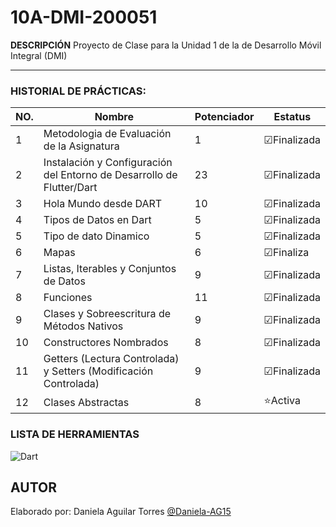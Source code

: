 # 10A-DMI-200051

**DESCRIPCIÓN**
Proyecto de Clase para la Unidad 1 de la  de Desarrollo Móvil Integral (DMI)

--- 
### HISTORIAL DE PRÁCTICAS:

|NO.|Nombre|Potenciador|Estatus|
|--|--|--|--|
|1|Metodologia de Evaluación de la Asignatura|1|☑Finalizada|
|2|Instalación y Configuración del Entorno de Desarrollo de Flutter/Dart|23|☑Finalizada|
|3|Hola Mundo desde DART|10|☑Finalizada|
|4|Tipos de Datos en Dart|5|☑Finalizada|
|5|Tipo de dato Dinamico|5|☑Finalizada|
|6|Mapas|6|☑Finaliza|
|7|Listas, Iterables y Conjuntos de Datos|9|☑Finalizada|
|8|Funciones|11|☑Finalizada|
|9|Clases y Sobreescritura de Métodos Nativos|9|☑Finalizada|
|10|Constructores Nombrados|8|☑Finalizada|
|11|Getters (Lectura Controlada) y Setters (Modificación Controlada)|9|☑Finalizada|
|12|Clases Abstractas|8|⭐Activa|

### LISTA DE HERRAMIENTAS
![Dart](https://img.shields.io/badge/Dart-0175C2?style=for-the-badge&logo=dart&logoColor=white)

## AUTOR
Elaborado por: Daniela Aguilar Torres [@Daniela-AG15](https://github.com/Daniela-AG15)
